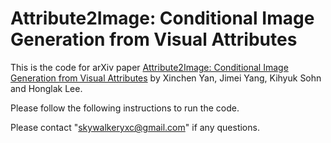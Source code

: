 # Attribute2Image: Conditional Image Generation from Visual Attributes

This is the code for arXiv paper [Attribute2Image: Conditional Image Generation from Visual Attributes](https://arxiv.org/abs/1512.00570) by Xinchen Yan, Jimei Yang, Kihyuk Sohn and Honglak Lee.

Please follow the following instructions to run the code.


Please contact "skywalkeryxc@gmail.com" if any questions. 
